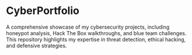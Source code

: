 # CyberPortfolio
A comprehensive showcase of my cybersecurity projects, including honeypot analysis, Hack The Box walkthroughs, and blue team challenges. This repository highlights my expertise in threat detection, ethical hacking, and defensive strategies.
